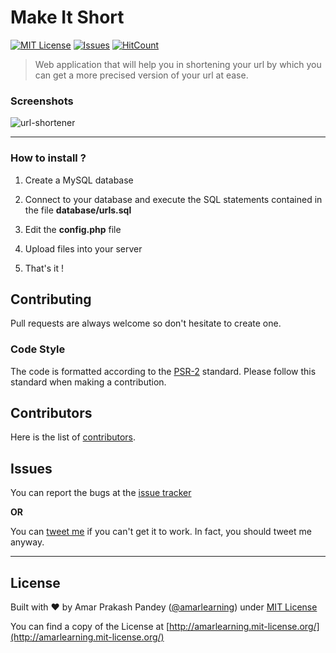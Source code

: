# Make It Short

[![MIT License](https://img.shields.io/pypi/l/pyzipcode-cli.svg)](http://amarlearning.mit-license.org/)
[![Issues](https://camo.githubusercontent.com/926d8ca67df15de5bd1abac234c0603d94f66c00/68747470733a2f2f696d672e736869656c64732e696f2f62616467652f636f6e747269627574696f6e732d77656c636f6d652d627269676874677265656e2e7376673f7374796c653d666c6174)](https://github.com/urls/url-shortener/issues)
[![HitCount](http://hits.dwyl.io/amarlearning/url-shortener.svg)](http://hits.dwyl.io/amarlearning/url-shortener)

 > Web application that will help you in shortening your url by which you can get a more precised version of your url at ease.

### Screenshots

![url-shortener](img/s1.png)
***

### How to install ?

1. Create a MySQL database

2. Connect to your database and execute the SQL statements contained in the file **database/urls.sql**

3. Edit the **config.php** file

4. Upload files into your server

5. That's it !

## Contributing

Pull requests are always welcome so don't hesitate to create one.

### Code Style

The code is formatted according to the [PSR-2](http://www.php-fig.org/psr/psr-2/) standard. Please follow this standard when making a contribution.

## Contributors

Here is the list of [contributors](https://github.com/urls/url-shortener/graphs/contributors).

## Issues

You can report the bugs at the [issue tracker](https://github.com/urls/url-shortener/issues)

**OR**

You can [tweet me](https://twitter.com/amarpandey007) if you can't get it to work. In fact, you should tweet me anyway.

***

## License

Built with ♥ by Amar Prakash Pandey ([@amarlearning](http://github.com/amarlearning)) under [MIT License](http://amarlearning.mit-license.org/) 

You can find a copy of the License at [http://amarlearning.mit-license.org/](http://amarlearning.mit-license.org/)
